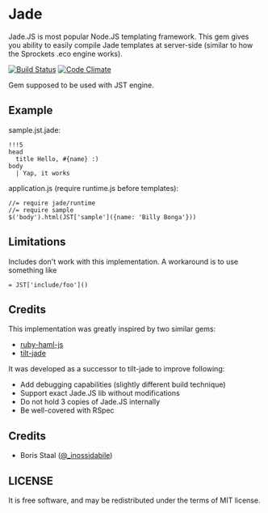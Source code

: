 Jade
====

Jade.JS is most popular Node.JS templating framework. This gem gives
you ability to easily compile Jade templates at server-side (similar 
to how the Sprockets .eco engine works).

[![Build Status](https://travis-ci.org/inossidabile/jade.png?branch=master)](https://travis-ci.org/inossidabile/jade)
[![Code Climate](https://codeclimate.com/github/inossidabile/jade.png)](https://codeclimate.com/github/inossidabile/jade)

Gem supposed to be used with JST engine.

Example
-------

sample.jst.jade:

    !!!5
    head
      title Hello, #{name} :)
    body
      | Yap, it works

application.js (require runtime.js before templates):
  
    //= require jade/runtime
    //= require sample
    $('body').html(JST['sample']({name: 'Billy Bonga'}))


Limitations
-----------

Includes don't work with this implementation. A workaround is to use something like 

    = JST['include/foo']()

Credits
-------

This implementation was greatly inspired by two similar gems:

  - [ruby-haml-js](https://github.com/dnagir/ruby-haml-js)
  - [tilt-jade](https://github.com/therabidbanana/tilt-jade)
  
It was developed as a successor to tilt-jade to improve following:

  * Add debugging capabilities (slightly different build technique)
  * Support exact Jade.JS lib without modifications
  * Do not hold 3 copies of Jade.JS internally
  * Be well-covered with RSpec

Credits
-------

* Boris Staal ([@_inossidabile](http://twitter.com/#!/_inossidabile))

LICENSE
-------

It is free software, and may be redistributed under the terms of MIT license.